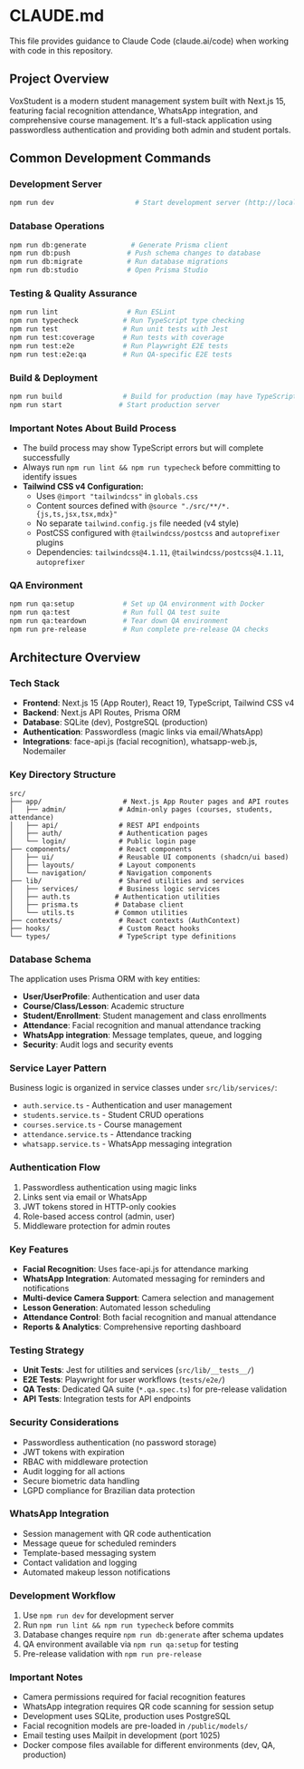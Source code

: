 # CLAUDE.md

This file provides guidance to Claude Code (claude.ai/code) when working with code in this repository.

## Project Overview

VoxStudent is a modern student management system built with Next.js 15, featuring facial recognition attendance, WhatsApp integration, and comprehensive course management. It's a full-stack application using passwordless authentication and providing both admin and student portals.

## Common Development Commands

### Development Server
```bash
npm run dev                    # Start development server (http://localhost:3000)
```

### Database Operations
```bash
npm run db:generate           # Generate Prisma client
npm run db:push              # Push schema changes to database
npm run db:migrate           # Run database migrations
npm run db:studio            # Open Prisma Studio
```

### Testing & Quality Assurance
```bash
npm run lint                 # Run ESLint
npm run typecheck           # Run TypeScript type checking
npm run test                # Run unit tests with Jest
npm run test:coverage       # Run tests with coverage
npm run test:e2e            # Run Playwright E2E tests
npm run test:e2e:qa         # Run QA-specific E2E tests
```

### Build & Deployment
```bash
npm run build               # Build for production (may have TypeScript errors but builds successfully)
npm run start              # Start production server
```

### Important Notes About Build Process
- The build process may show TypeScript errors but will complete successfully
- Always run `npm run lint && npm run typecheck` before committing to identify issues
- **Tailwind CSS v4 Configuration:**
  - Uses `@import "tailwindcss"` in `globals.css`
  - Content sources defined with `@source "./src/**/*.{js,ts,jsx,tsx,mdx}"`
  - No separate `tailwind.config.js` file needed (v4 style)
  - PostCSS configured with `@tailwindcss/postcss` and `autoprefixer` plugins
  - Dependencies: `tailwindcss@4.1.11`, `@tailwindcss/postcss@4.1.11`, `autoprefixer`

### QA Environment
```bash
npm run qa:setup            # Set up QA environment with Docker
npm run qa:test             # Run full QA test suite
npm run qa:teardown         # Tear down QA environment
npm run pre-release         # Run complete pre-release QA checks
```

## Architecture Overview

### Tech Stack
- **Frontend**: Next.js 15 (App Router), React 19, TypeScript, Tailwind CSS v4
- **Backend**: Next.js API Routes, Prisma ORM
- **Database**: SQLite (dev), PostgreSQL (production)
- **Authentication**: Passwordless (magic links via email/WhatsApp)
- **Integrations**: face-api.js (facial recognition), whatsapp-web.js, Nodemailer

### Key Directory Structure
```
src/
├── app/                    # Next.js App Router pages and API routes
│   ├── admin/             # Admin-only pages (courses, students, attendance)
│   ├── api/               # REST API endpoints
│   ├── auth/              # Authentication pages
│   └── login/             # Public login page
├── components/            # React components
│   ├── ui/                # Reusable UI components (shadcn/ui based)
│   ├── layouts/           # Layout components
│   └── navigation/        # Navigation components
├── lib/                   # Shared utilities and services
│   ├── services/          # Business logic services
│   ├── auth.ts           # Authentication utilities
│   ├── prisma.ts         # Database client
│   └── utils.ts          # Common utilities
├── contexts/              # React contexts (AuthContext)
├── hooks/                 # Custom React hooks
└── types/                 # TypeScript type definitions
```

### Database Schema
The application uses Prisma ORM with key entities:
- **User/UserProfile**: Authentication and user data
- **Course/Class/Lesson**: Academic structure
- **Student/Enrollment**: Student management and class enrollments
- **Attendance**: Facial recognition and manual attendance tracking
- **WhatsApp integration**: Message templates, queue, and logging
- **Security**: Audit logs and security events

### Service Layer Pattern
Business logic is organized in service classes under `src/lib/services/`:
- `auth.service.ts` - Authentication and user management
- `students.service.ts` - Student CRUD operations
- `courses.service.ts` - Course management
- `attendance.service.ts` - Attendance tracking
- `whatsapp.service.ts` - WhatsApp messaging integration

### Authentication Flow
1. Passwordless authentication using magic links
2. Links sent via email or WhatsApp
3. JWT tokens stored in HTTP-only cookies
4. Role-based access control (admin, user)
5. Middleware protection for admin routes

### Key Features
- **Facial Recognition**: Uses face-api.js for attendance marking
- **WhatsApp Integration**: Automated messaging for reminders and notifications
- **Multi-device Camera Support**: Camera selection and management
- **Lesson Generation**: Automated lesson scheduling
- **Attendance Control**: Both facial recognition and manual attendance
- **Reports & Analytics**: Comprehensive reporting dashboard

### Testing Strategy
- **Unit Tests**: Jest for utilities and services (`src/lib/__tests__/`)
- **E2E Tests**: Playwright for user workflows (`tests/e2e/`)
- **QA Tests**: Dedicated QA suite (`*.qa.spec.ts`) for pre-release validation
- **API Tests**: Integration tests for API endpoints

### Security Considerations
- Passwordless authentication (no password storage)
- JWT tokens with expiration
- RBAC with middleware protection
- Audit logging for all actions
- Secure biometric data handling
- LGPD compliance for Brazilian data protection

### WhatsApp Integration
- Session management with QR code authentication
- Message queue for scheduled reminders
- Template-based messaging system
- Contact validation and logging
- Automated makeup lesson notifications

### Development Workflow
1. Use `npm run dev` for development server
2. Run `npm run lint && npm run typecheck` before commits
3. Database changes require `npm run db:generate` after schema updates
4. QA environment available via `npm run qa:setup` for testing
5. Pre-release validation with `npm run pre-release`

### Important Notes
- Camera permissions required for facial recognition features
- WhatsApp integration requires QR code scanning for session setup
- Development uses SQLite, production uses PostgreSQL
- Facial recognition models are pre-loaded in `/public/models/`
- Email testing uses Mailpit in development (port 1025)
- Docker compose files available for different environments (dev, QA, production)